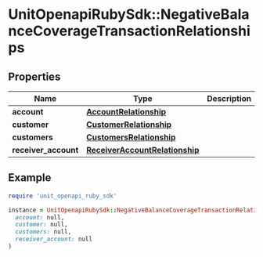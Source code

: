 # UnitOpenapiRubySdk::NegativeBalanceCoverageTransactionRelationships

## Properties

| Name | Type | Description | Notes |
| ---- | ---- | ----------- | ----- |
| **account** | [**AccountRelationship**](AccountRelationship.md) |  |  |
| **customer** | [**CustomerRelationship**](CustomerRelationship.md) |  | [optional] |
| **customers** | [**CustomersRelationship**](CustomersRelationship.md) |  | [optional] |
| **receiver_account** | [**ReceiverAccountRelationship**](ReceiverAccountRelationship.md) |  |  |

## Example

```ruby
require 'unit_openapi_ruby_sdk'

instance = UnitOpenapiRubySdk::NegativeBalanceCoverageTransactionRelationships.new(
  account: null,
  customer: null,
  customers: null,
  receiver_account: null
)
```

